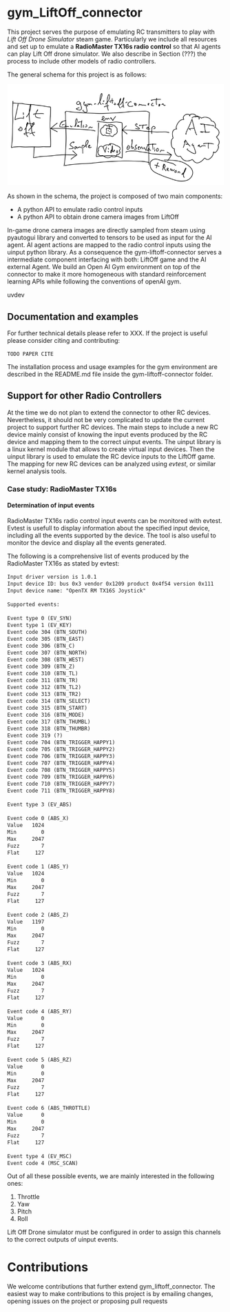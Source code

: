 # gym_LiftOff_connector

This project serves the purpose of emulating RC transmitters to play with <i>Lift Off Drone Simulator</i> steam game.
Particularly we include all resources and set up to emulate a <b>RadioMaster TX16s radio control</b> so that AI agents can play Lift Off drone simulator.
We also describe in Section (???) the process to include other models of radio controllers.

The general schema for this project is as follows:

<img src="media/connector_schema.png" />

As shown in the schema, the project is composed of two main components:
- A python API to emulate radio control inputs
- A python API to obtain drone camera images from LiftOff

In-game drone camera images are directly sampled from steam using pyautogui library and converted to tensors
to be used as input for the AI agent. AI agent actions are mapped to the radio control inputs using the uinput python library.
As a consequence the gym-liftoff-connector serves a intermediate component interfacing with both: LiftOff game and the AI external Agent.
We build an Open AI Gym environment on top of the connector to make it more homogeneous with standard reinforcement learning APIs while following the conventions of openAI gym.

uvdev

## Documentation and examples

For further technical details please refer to XXX. If the project is useful please consider citing and contributing:

```
TODO PAPER CITE
```

The installation process and usage examples for the gym environment are described in the README.md file inside the gym-liftoff-connector folder.


## Support for other Radio Controllers

At the time we do not plan to extend the connector to other RC devices.
Nevertheless, it should not be very complicated to update the current project to support further RC devices.
The main steps to include a new RC device mainly consist of knowing the input events produced by the RC device and mapping them to the correct uinput events.
The uinput library is a linux kernel module that allows to create virtual input devices. 
Then the uinput library is used to emulate the RC device inputs to the LiftOff game.
The mapping for new RC devices can be analyzed using <i>evtest</i>, or similar kernel analysis tools.

### Case study: RadioMaster TX16s

#### Determination of input events

RadioMaster TX16s radio control input events can be monitored with evtest.
Evtest is usefull to display information about the specified input device, including all the events supported by the device.
The tool is also useful to monitor the device and display all the events generated.

The following is a comprehensive list of events produced by the RadioMaster TX16s as stated by evtest:

```
Input driver version is 1.0.1
Input device ID: bus 0x3 vendor 0x1209 product 0x4f54 version 0x111
Input device name: "OpenTX RM TX16S Joystick"

Supported events:

Event type 0 (EV_SYN)
Event type 1 (EV_KEY)
Event code 304 (BTN_SOUTH)
Event code 305 (BTN_EAST)
Event code 306 (BTN_C)
Event code 307 (BTN_NORTH)
Event code 308 (BTN_WEST)
Event code 309 (BTN_Z)
Event code 310 (BTN_TL)
Event code 311 (BTN_TR)
Event code 312 (BTN_TL2)
Event code 313 (BTN_TR2)
Event code 314 (BTN_SELECT)
Event code 315 (BTN_START)
Event code 316 (BTN_MODE)
Event code 317 (BTN_THUMBL)
Event code 318 (BTN_THUMBR)
Event code 319 (?)
Event code 704 (BTN_TRIGGER_HAPPY1)
Event code 705 (BTN_TRIGGER_HAPPY2)
Event code 706 (BTN_TRIGGER_HAPPY3)
Event code 707 (BTN_TRIGGER_HAPPY4)
Event code 708 (BTN_TRIGGER_HAPPY5)
Event code 709 (BTN_TRIGGER_HAPPY6)
Event code 710 (BTN_TRIGGER_HAPPY7)
Event code 711 (BTN_TRIGGER_HAPPY8)

Event type 3 (EV_ABS)

Event code 0 (ABS_X)
Value   1024
Min        0
Max     2047
Fuzz       7
Flat     127

Event code 1 (ABS_Y)
Value   1024
Min        0
Max     2047
Fuzz       7
Flat     127

Event code 2 (ABS_Z)
Value   1197
Min        0
Max     2047
Fuzz       7
Flat     127

Event code 3 (ABS_RX)
Value   1024
Min        0
Max     2047
Fuzz       7
Flat     127

Event code 4 (ABS_RY)
Value      0
Min        0
Max     2047
Fuzz       7
Flat     127

Event code 5 (ABS_RZ)
Value      0
Min        0
Max     2047
Fuzz       7
Flat     127

Event code 6 (ABS_THROTTLE)
Value      0
Min        0
Max     2047
Fuzz       7
Flat     127

Event type 4 (EV_MSC)
Event code 4 (MSC_SCAN)
```

Out of all these possible events, we are mainly interested in the following ones:
1) Throttle
2) Yaw
3) Pitch
4) Roll

Lift Off Drone simulator must be configured in order to assign this channels to the correct outputs of uinput events.



 

# Contributions

We welcome contributions that further extend gym_liftoff_connector. 
The easiest way to make contributions to this project is by emailing changes, opening issues on the project or proposing pull requests

